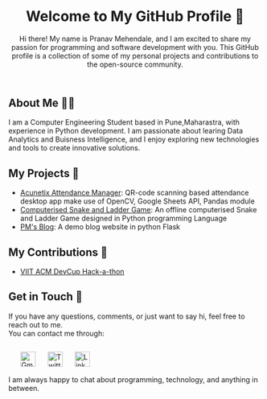<!--
**pranavmm14/pranavmm14** is a ✨ _special_ ✨ repository because its `README.md` (this file) appears on your GitHub profile.

Here are some ideas to get you started:

- 🔭 I’m currently working on ...
- 🌱 I’m currently learning ...
- 👯 I’m looking to collaborate on ...
- 🤔 I’m looking for help with ...
- 💬 Ask me about ...
- 📫 How to reach me: ...
- 😄 Pronouns: ...
- ⚡ Fun fact: ...
-->

<!DOCTYPE html>
<html>
  <body>
    <header>
      <h1>Welcome to My GitHub Profile <span>👋</span></h1>
      <p>Hi there! My name is Pranav Mehendale, and I am excited to share my passion for programming and software development with you. This GitHub profile is a collection of some of my personal projects and contributions to the open-source community.</p>
    </header>
    <section>
      <h2>About Me <span>🙋‍♂️</span></h2>
      <p>I am a Computer Engineering Student based in Pune,Maharastra, with experience in Python development. I am passionate about learing Data Analytics and Buisness Intelligence, and I enjoy exploring new technologies and tools to create innovative solutions.</p>
    </section>
    <section>
      <h2>My Projects <span>🚀</span></h2>
      <ul>
        <li><a href="#">Acunetix Attendance Manager</a>: QR-code scanning based attendance desktop app make use of OpenCV, Google Sheets API, Pandas module</li>
        <li><a href="#">Computerised Snake and Ladder Game</a>: An offline computerised Snake and Ladder Game designed in Python programming Language</li>
        <li><a href="https://github.com/pranavmm14/flask-project-blog-page">PM's Blog</a>: A demo blog website in python Flask</li>
      </ul>
      <!--<p>You can find more of my projects on my <a href="#">personal website/blog/portfolio</a> 🌐.</p>-->
    </section>
    <section>
      <h2>My Contributions <span>🤝</span></h2>
      <ul>
        <li><a href="https://github.com/pranavmm14/45_Solution-Makers"> VIIT ACM DevCup Hack-a-thon </a></li>
        <!--<li><a href="#">Contribution 2</a>: Brief description of the contribution</li>
        <li><a href="#">Contribution 3</a>: Brief description of the contribution</li>-->
      </ul>
    </section>
    <section>
      <h2>Get in Touch <span>📲</span></h2>
      <p>If you have any questions, comments, or just want to say hi, feel free to reach out to me. <br>
      You can contact me through: <br>
        <ul style="list-style:none; display:inline-block;">
          <li style="display:inline-block; margin-right:20px;">
            <a href="mailto:pranavmehe14@gmail.com">
              <img src="https://img.icons8.com/color/48/000000/gmail.png" alt="Gmail" width="30" height="30">
            </a>
          </li>
          <li style="display:inline-block; margin-right:20px;">
            <a href="https://twitter.com/PM_Mehendale">
              <img src="https://img.icons8.com/color/48/000000/twitter.png" alt="Twitter" width="30" height="30">
            </a>
          </li>
          <li style="display:inline-block;">
            <a href="https://www.linkedin.com/in/pranav-mehendale-287730212">
              <img src="https://img.icons8.com/color/48/000000/linkedin.png" alt="LinkedIn" width="30" height="30">
            </a>
          </li>
        </ul>
        <br>I am always happy to chat about programming, technology, and anything in between.
      </p>
    </section>
  </body>
</html>

